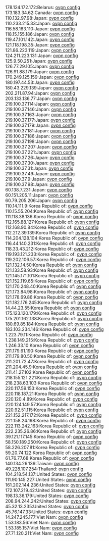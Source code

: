 178.124.172.172:Belarus: [ovpn config](vpn/178_124_172_172.ovpn)  
173.183.34.62:Canada: [ovpn config](vpn/173_183_34_62.ovpn)  
110.132.97.98:Japan: [ovpn config](vpn/110_132_97_98.ovpn)  
110.233.215.33:Japan: [ovpn config](vpn/110_233_215_33.ovpn)  
116.58.163.110:Japan: [ovpn config](vpn/116_58_163_110.ovpn)  
118.15.155.186:Japan: [ovpn config](vpn/118_15_155_186.ovpn)  
119.47.101.142:Japan: [ovpn config](vpn/119_47_101_142.ovpn)  
121.118.198.35:Japan: [ovpn config](vpn/121_118_198_35.ovpn)  
121.86.223.119:Japan: [ovpn config](vpn/121_86_223_119.ovpn)  
124.211.223.131:Japan: [ovpn config](vpn/124_211_223_131.ovpn)  
125.9.50.251:Japan: [ovpn config](vpn/125_9_50_251.ovpn)  
126.77.29.105:Japan: [ovpn config](vpn/126_77_29_105.ovpn)  
126.91.88.179:Japan: [ovpn config](vpn/126_91_88_179.ovpn)  
170.249.125.159:Japan: [ovpn config](vpn/170_249_125_159.ovpn)  
180.197.44.53:Japan: [ovpn config](vpn/180_197_44_53.ovpn)  
180.43.229.139:Japan: [ovpn config](vpn/180_43_229_139.ovpn)  
202.211.87.94:Japan: [ovpn config](vpn/202_211_87_94.ovpn)  
203.133.136.77:Japan: [ovpn config](vpn/203_133_136_77.ovpn)  
219.100.37.114:Japan: [ovpn config](vpn/219_100_37_114.ovpn)  
219.100.37.146:Japan: [ovpn config](vpn/219_100_37_146.ovpn)  
219.100.37.163:Japan: [ovpn config](vpn/219_100_37_163.ovpn)  
219.100.37.177:Japan: [ovpn config](vpn/219_100_37_177.ovpn)  
219.100.37.179:Japan: [ovpn config](vpn/219_100_37_179.ovpn)  
219.100.37.181:Japan: [ovpn config](vpn/219_100_37_181.ovpn)  
219.100.37.186:Japan: [ovpn config](vpn/219_100_37_186.ovpn)  
219.100.37.198:Japan: [ovpn config](vpn/219_100_37_198.ovpn)  
219.100.37.207:Japan: [ovpn config](vpn/219_100_37_207.ovpn)  
219.100.37.221:Japan: [ovpn config](vpn/219_100_37_221.ovpn)  
219.100.37.26:Japan: [ovpn config](vpn/219_100_37_26.ovpn)  
219.100.37.30:Japan: [ovpn config](vpn/219_100_37_30.ovpn)  
219.100.37.31:Japan: [ovpn config](vpn/219_100_37_31.ovpn)  
219.100.37.49:Japan: [ovpn config](vpn/219_100_37_49.ovpn)  
219.100.37.9:Japan: [ovpn config](vpn/219_100_37_9.ovpn)  
219.100.37.98:Japan: [ovpn config](vpn/219_100_37_98.ovpn)  
60.138.7.231:Japan: [ovpn config](vpn/60_138_7_231.ovpn)  
60.151.205.11:Japan: [ovpn config](vpn/60_151_205_11.ovpn)  
60.79.205.206:Japan: [ovpn config](vpn/60_79_205_206.ovpn)  
110.14.111.9:Korea Republic of: [ovpn config](vpn/110_14_111_9.ovpn)  
110.15.55.204:Korea Republic of: [ovpn config](vpn/110_15_55_204.ovpn)  
111.118.38.136:Korea Republic of: [ovpn config](vpn/111_118_38_136.ovpn)  
112.165.88.127:Korea Republic of: [ovpn config](vpn/112_165_88_127.ovpn)  
112.168.90.84:Korea Republic of: [ovpn config](vpn/112_168_90_84.ovpn)  
112.212.39.139:Korea Republic of: [ovpn config](vpn/112_212_39_139.ovpn)  
114.204.128.104:Korea Republic of: [ovpn config](vpn/114_204_128_104.ovpn)  
116.44.140.231:Korea Republic of: [ovpn config](vpn/116_44_140_231.ovpn)  
118.33.43.212:Korea Republic of: [ovpn config](vpn/118_33_43_212.ovpn)  
119.193.121.233:Korea Republic of: [ovpn config](vpn/119_193_121_233.ovpn)  
119.202.106.57:Korea Republic of: [ovpn config](vpn/119_202_106_57.ovpn)  
121.132.14.50:Korea Republic of: [ovpn config](vpn/121_132_14_50.ovpn)  
121.133.58.93:Korea Republic of: [ovpn config](vpn/121_133_58_93.ovpn)  
121.145.171.101:Korea Republic of: [ovpn config](vpn/121_145_171_101.ovpn)  
121.152.119.65:Korea Republic of: [ovpn config](vpn/121_152_119_65.ovpn)  
121.170.248.40:Korea Republic of: [ovpn config](vpn/121_170_248_40.ovpn)  
121.173.84.98:Korea Republic of: [ovpn config](vpn/121_173_84_98.ovpn)  
121.178.69.86:Korea Republic of: [ovpn config](vpn/121_178_69_86.ovpn)  
121.182.176.245:Korea Republic of: [ovpn config](vpn/121_182_176_245.ovpn)  
14.44.23.55:Korea Republic of: [ovpn config](vpn/14_44_23_55.ovpn)  
175.123.120.179:Korea Republic of: [ovpn config](vpn/175_123_120_179.ovpn)  
175.201.162.138:Korea Republic of: [ovpn config](vpn/175_201_162_138.ovpn)  
180.69.85.184:Korea Republic of: [ovpn config](vpn/180_69_85_184.ovpn)  
183.103.234.146:Korea Republic of: [ovpn config](vpn/183_103_234_146.ovpn)  
1.223.79.11:Korea Republic of: [ovpn config](vpn/1_223_79_11.ovpn)  
1.238.149.215:Korea Republic of: [ovpn config](vpn/1_238_149_215.ovpn)  
1.246.33.10:Korea Republic of: [ovpn config](vpn/1_246_33_10.ovpn)  
211.179.61.190:Korea Republic of: [ovpn config](vpn/211_179_61_190.ovpn)  
211.179.80.50:Korea Republic of: [ovpn config](vpn/211_179_80_50.ovpn)  
211.201.72.47:Korea Republic of: [ovpn config](vpn/211_201_72_47.ovpn)  
211.204.45.9:Korea Republic of: [ovpn config](vpn/211_204_45_9.ovpn)  
211.41.27.102:Korea Republic of: [ovpn config](vpn/211_41_27_102.ovpn)  
218.155.121.221:Korea Republic of: [ovpn config](vpn/218_155_121_221.ovpn)  
218.238.63.103:Korea Republic of: [ovpn config](vpn/218_238_63_103.ovpn)  
220.117.59.153:Korea Republic of: [ovpn config](vpn/220_117_59_153.ovpn)  
220.118.187.21:Korea Republic of: [ovpn config](vpn/220_118_187_21.ovpn)  
220.120.4.89:Korea Republic of: [ovpn config](vpn/220_120_4_89.ovpn)  
220.124.149.57:Korea Republic of: [ovpn config](vpn/220_124_149_57.ovpn)  
220.92.51.115:Korea Republic of: [ovpn config](vpn/220_92_51_115.ovpn)  
221.152.217.172:Korea Republic of: [ovpn config](vpn/221_152_217_172.ovpn)  
221.158.24.198:Korea Republic of: [ovpn config](vpn/221_158_24_198.ovpn)  
222.113.242.163:Korea Republic of: [ovpn config](vpn/222_113_242_163.ovpn)  
222.235.26.86:Korea Republic of: [ovpn config](vpn/222_235_26_86.ovpn)  
39.121.117.145:Korea Republic of: [ovpn config](vpn/39_121_117_145.ovpn)  
58.150.189.250:Korea Republic of: [ovpn config](vpn/58_150_189_250.ovpn)  
58.226.207.81:Korea Republic of: [ovpn config](vpn/58_226_207_81.ovpn)  
59.20.74.122:Korea Republic of: [ovpn config](vpn/59_20_74_122.ovpn)  
61.76.77.68:Korea Republic of: [ovpn config](vpn/61_76_77_68.ovpn)  
140.134.26.139:Taiwan: [ovpn config](vpn/140_134_26_139.ovpn)  
49.228.107.254:Thailand: [ovpn config](vpn/49_228_107_254.ovpn)  
104.218.54.137:United States: [ovpn config](vpn/104_218_54_137.ovpn)  
111.90.145.227:United States: [ovpn config](vpn/111_90_145_227.ovpn)  
161.202.144.236:United States: [ovpn config](vpn/161_202_144_236.ovpn)  
172.107.219.42:United States: [ovpn config](vpn/172_107_219_42.ovpn)  
198.13.36.179:United States: [ovpn config](vpn/198_13_36_179.ovpn)  
208.94.244.242:United States: [ovpn config](vpn/208_94_244_242.ovpn)  
45.32.13.235:United States: [ovpn config](vpn/45_32_13_235.ovpn)  
45.76.147.33:United States: [ovpn config](vpn/45_76_147_33.ovpn)  
14.247.245.177:Viet Nam: [ovpn config](vpn/14_247_245_177.ovpn)  
1.53.183.56:Viet Nam: [ovpn config](vpn/1_53_183_56.ovpn)  
1.53.185.157:Viet Nam: [ovpn config](vpn/1_53_185_157.ovpn)  
27.71.120.211:Viet Nam: [ovpn config](vpn/27_71_120_211.ovpn)  
